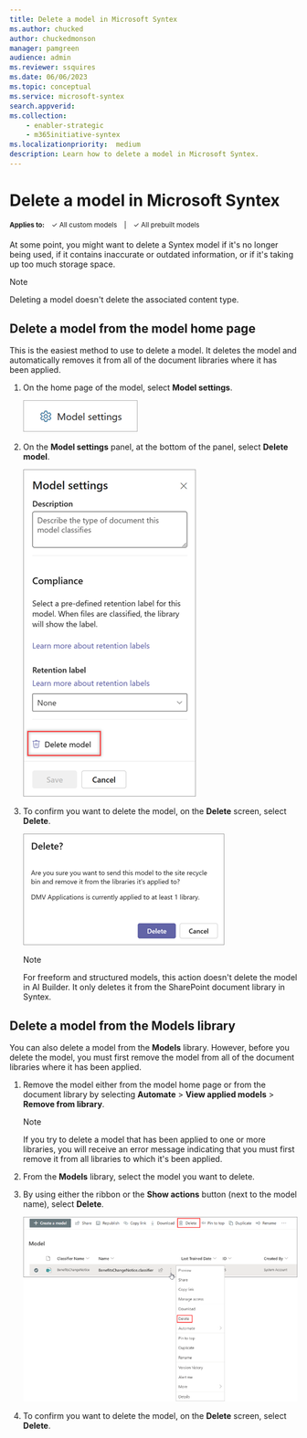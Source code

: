 ```yaml
---
title: Delete a model in Microsoft Syntex
ms.author: chucked
author: chuckedmonson
manager: pamgreen
audience: admin
ms.reviewer: ssquires
ms.date: 06/06/2023
ms.topic: conceptual
ms.service: microsoft-syntex
search.appverid: 
ms.collection: 
    - enabler-strategic
    - m365initiative-syntex
ms.localizationpriority:  medium
description: Learn how to delete a model in Microsoft Syntex.
---
```


# Delete a model in Microsoft Syntex

<sup>**Applies to:**  &ensp; &#10003; All custom models &ensp; | &ensp; &#10003; All prebuilt models</sup>

At some point, you might want to delete a Syntex model if it's no longer being used, if it contains inaccurate or outdated information, or if it's taking up too much storage space.

> [!NOTE]
> Deleting a model doesn't delete the associated content type. 

## Delete a model from the model home page

This is the easiest method to use to delete a model. It deletes the model and automatically removes it from all of the document libraries where it has been applied.

1. On the home page of the model, select **Model settings**.

    ![Screenshot of the Models settings button on the model home page.](../media/content-understanding/model-settings-button.png)

2. On the **Model settings** panel, at the bottom of the panel, select **Delete model**.

    ![Screenshot of the Models settings panel showing Delete model option.](../media/content-understanding/model-settings-delete-model.png)

3. To confirm you want to delete the model, on the **Delete** screen, select **Delete**.

    ![Screenshot of the Delete model confirmation page.](../media/content-understanding/delete-model-confirmation.png)

   > [!NOTE]
   > For freeform and structured models, this action doesn't delete the model in AI Builder. It only deletes it from the SharePoint document library in Syntex.

## Delete a model from the Models library

You can also delete a model from the **Models** library. However, before you delete the model, you must first remove the model from all of the document libraries where it has been applied.

1. Remove the model either from the model home page or from the document library by selecting **Automate** > **View applied models** > **Remove from library**.

   > [!NOTE]
   > If you try to delete a model that has been applied to one or more libraries, you will receive an error message indicating that you must first remove it from all libraries to which it's been applied.
 
2. From the **Models** library, select the model you want to delete.

3. By using either the ribbon or the **Show actions** button (next to the model name), select **Delete**. 

    ![Screenshot of the Models page showing a selected model with the Delete options highlighted.](../media/content-understanding/select-model-delete.png)

4. To confirm you want to delete the model, on the **Delete** screen, select **Delete**.


